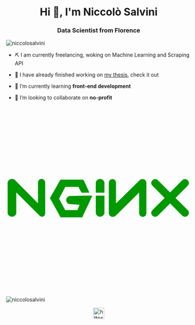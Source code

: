 <h1 align="center">Hi 👋, I'm Niccolò Salvini</h1>
<h3 align="center">Data Scientist from Florence</h3>

<p align="left"> <img src="https://komarev.com/ghpvc/?username=niccolosalvini" alt="niccolosalvini" /> </p>

- ⛏️ I am currently freelancing, woking on Machine Learning and Scraping API 

- 🔭 I have already finished working on [my thesis](https://niccolosalvini.github.io/thesis/), check it out 

- 🌱 I’m currently learning **front-end development**

- 👯 I’m looking to collaborate on **no-profit**

<link rel="stylesheet" href="https://cdn.jsdelivr.net/gh/devicons/devicon@v2.9.0/devicon.min.css">
<link rel="stylesheet" href="https://cdn.jsdelivr.net/gh/devicons/devicon@v2.9.0/devicon.min.css">
<link rel="stylesheet" href="https://cdn.jsdelivr.net/gh/devicons/devicon@v2.9.0/devicon.min.css">
<link rel="stylesheet" href="https://cdn.jsdelivr.net/gh/devicons/devicon@v2.9.0/devicon.min.css">


<link rel="stylesheet" href="https://cdn.jsdelivr.net/gh/devicons/devicon@v2.9.0/devicon.min.css">


<i class="devicon-nginx-original-wordmark colored"></i>

<svg viewBox="0 0 128 128">
<g fill="#090"><path d="M24.5 50.5c-1.5 0-2.5 1.2-2.5 2.7v14.1l-15.9-16c-.8-.8-2.2-1-3.2-.6s-1.9 1.4-1.9 2.5v20.7c0 1.5 1.5 2.7 3 2.7s3-1.2 3-2.7v-14.1l16.1 16c.5.5 1.2.8 1.9.8.3 0 .4-.1.7-.2 1-.4 1.3-1.4 1.3-2.5v-20.6c0-1.5-1-2.8-2.5-2.8zM44.2 62.3c-1.4 0-2.7 1.4-2.7 2.8s1.3 2.8 2.7 2.8l6.6.4-1.5 3.7h-8.5l-4.2-7.9 4.3-8.1h9.1l2.1 4h5.5l-3.6-7.9-.8-1.1h-15.6l-.7 1.2-5.9 10.3-.7 1.3.7 1.3 5.8 10.3.8 1.6h15.1l.7-1.7 4.3-9 1.9-4.3h-4.4l-11 .3zM65 50.5c-1.4 0-3 1.3-3 2.7v6.8h6v-6.7c0-1.5-1.6-2.8-3-2.8zM95.4 50.8c-1-.4-2.4-.2-3.1.6l-16.3 16v-14.1c0-1.5-1-2.7-2.5-2.7s-2.5 1.2-2.5 2.7v20.7c0 1.1.7 2.1 1.7 2.5.3.1.7.2 1 .2.7 0 1.6-.3 2.1-.8l16.2-16v14.1c0 1.5 1 2.7 2.5 2.7s2.5-1.2 2.5-2.7v-20.7c0-1.1-.6-2.1-1.6-2.5zM117.2 63.6l8.4-8.4c1.1-1.1 1.1-2.8 0-3.8-1.1-1.1-2.8-1.1-3.8 0l-8.4 8.4-8.4-8.4c-1.1-1.1-2.8-1.1-3.8 0-1.1 1.1-1.1 2.8 0 3.8l8.4 8.4-8.4 8.4c-1.1 1.1-1.1 2.8 0 3.8.5.5 1.2.8 1.9.8s1.4-.3 1.9-.8l8.4-8.4 8.4 8.4c.5.5 1.2.8 1.9.8s1.4-.3 1.9-.8c1.1-1.1 1.1-2.8 0-3.8l-8.4-8.4zM62 73.9c0 1.4 1.5 2.7 3 2.7 1.4 0 3-1.3 3-2.7v-11.9h-6v11.9z"></path></g>
</svg>



<p><img align="center" src="https://github-readme-stats.vercel.app/api/top-langs/?username=niccolosalvini&layout=compact" alt="niccolosalvini" /></p>

<p align="center">
<a href="https://linkedin.com/in/https://www.linkedin.com/in/niccol%c3%b2-salvini-datascience/" target="blank"><img align="center" src="https://cdn.jsdelivr.net/npm/simple-icons@3.0.1/icons/linkedin.svg" alt="https://www.linkedin.com/in/niccol%c3%b2-salvini-datascience/" height="30" width="30" /></a>
</p>
